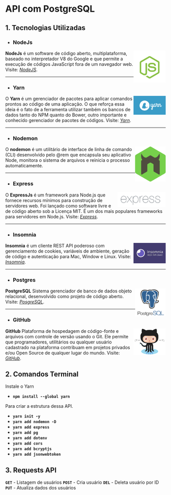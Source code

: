 # API com PostgreSQL

## 1. Tecnologias Utilizadas
- ### NodeJs
<img alt="Logo" align="right" width="20%" src="/src/img/node.png"  >

**NodeJs** é um software de código aberto, multiplataforma, baseado no interpretador V8 do Google e que permite a execução de códigos JavaScript fora de um navegador web.
Visite: *[NodeJS](https://https://nodejs.org/en/)*.

---
- ### Yarn
<img alt="Logo" align="right" width="20%"  src="/src/img/yarn.png" width="150"> 

O **Yarn** é um gerenciador de pacotes para aplicar comandos prontos ao código de uma aplicação. 
O que reforça essa ideia é o fato de a ferramenta utilizar também os bancos de dados tanto do NPM quanto do Bower, outro importante e conhecido gerenciador de pacotes de códigos. Visite: *[Yarn](https://yarnpkg.com/)*.

---
- ### Nodemon
<img alt="Logo" align="right" width="19%" src="/src/img/nodemon.png" width="150">

O **nodemon** é um utilitário de interface de linha de comando (CLI) desenvolvido pelo @rem que encapsula seu aplicativo Node, monitora o sistema de arquivos e reinicia o processo automaticamente.

---

- ### Express
<img alt="Logo" align="right" width="30%"  src="/src/img/express.png" width="150"> 

O **ExpressJs** é um framework para Node.js que fornece recursos mínimos para construção de servidores web. Foi lançado como software livre e de código aberto sob a Licença MIT. É um dos mais populares frameworks para servidores em Node.js.
Visite: *[Express](https://expressjs.com/pt-br/)*.

---

- ### Insomnia
<img alt="Logo" align="right" width="20%" src="/src/img/insomnia.jpg" width="150"> 

**Insomnia** é um cliente REST API poderoso com gerenciamento de cookies, variáveis ​​de ambiente, geração de código e autenticação para Mac, Window e Linux.
Visite: *[Insomnia](https://insomnia.rest/download)*.

---
- ### Postgres
<img alt="Logo" align="right" width="19%" src="/src/img/postgresql.png" width="150">

**PostgreSQL** Sistema gerenciador de banco de dados objeto relacional, desenvolvido como projeto de código aberto.
Visite: *[PosgreSQL](https://www.postgresql.org/)*.

---
- ### GitHub
<img alt="Logo" align="right" width="20%" src="/src/img/git.png" width="150"> 

**GitHub** Plataforma de hospedagem de código-fonte e arquivos com controle de versão usando o Git. Ele permite que programadores, utilitários ou qualquer usuário cadastrado na plataforma contribuam em projetos privados e/ou Open Source de qualquer lugar do mundo.
Visite: *[GitHub](https://github.com/)*.

## 2. Comandos Terminal
Instale o Yarn
- **`npm install --global yarn`**

Para criar a estrutura dessa API. 
- **`yarn init -y`**
- **`yarn add nodemon -D`**
- **`yarn add express`**
- **`yarn add pg`**
- **`yarn add dotenv`**
- **`yarn add cors`**
- **`yarn add bcryptjs`**
- **`yarn add jsonwebtoken`**

## 3. Requests API
**`GET`** - Listagem de usuários
**`POST`** - Cria usuário
**`DEL`** - Deleta usuário por ID
**`PUT`** - Atualiza dados dos usuários